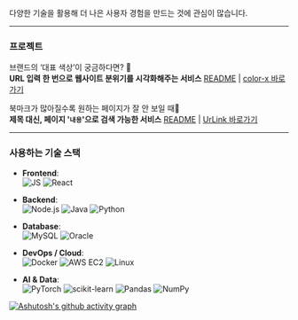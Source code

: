 다양한 기술을 활용해 더 나은 사용자 경험을 만드는 것에 관심이 많습니다.

---
### 프로젝트

브랜드의 ‘대표 색상’이 궁금하다면? 🤔<br>**URL 입력 한 번으로 웹사이트 분위기를 시각화해주는 서비스** [README](https://github.com/color-extractor/color-extractor?tab=readme-ov-file) | [color-x 바로가기](https://colorx.site)

북마크가 많아질수록 원하는 페이지가 잘 안 보일 때🧐<br>**제목 대신, 페이지 '`내용`'으로 검색 가능한 서비스** [README](https://github.com/ECMA-393/UrLink-Extension) | [UrLink 바로가기](https://chromewebstore.google.com/detail/urlink/ahfnojpakpdiddbnafbmjngbifalkaeh?hl=ko)

---
### 사용하는 기술 스택

- **Frontend**:  
  ![JS](https://img.shields.io/badge/JavaScript-F7DF1E?logo=javascript&logoColor=black) ![React](https://img.shields.io/badge/React-61DAFB?logo=react&logoColor=black)

- **Backend**:  
  ![Node.js](https://img.shields.io/badge/Node-339933?logo=node.js&logoColor=white) ![Java](https://img.shields.io/badge/Java-007396?logo=java&logoColor=white) ![Python](https://img.shields.io/badge/Python-3776AB?logo=python&logoColor=white)

- **Database**:  
  ![MySQL](https://img.shields.io/badge/MySQL-4479A1?logo=mysql&logoColor=white) ![Oracle](https://img.shields.io/badge/Oracle-F80000?logo=oracle&logoColor=white)

- **DevOps / Cloud**:  
  ![Docker](https://img.shields.io/badge/Docker-2496ED?logo=docker&logoColor=white) ![AWS EC2](https://img.shields.io/badge/AWS%20EC2-FF9900?logo=amazon-aws&logoColor=white) ![Linux](https://img.shields.io/badge/Linux-FCC624?logo=linux&logoColor=black)

- **AI & Data**:  
  ![PyTorch](https://img.shields.io/badge/PyTorch-EE4C2C?logo=pytorch&logoColor=white) ![scikit-learn](https://img.shields.io/badge/scikit--learn-F7931E?logo=scikit-learn&logoColor=white) ![Pandas](https://img.shields.io/badge/Pandas-150458?logo=pandas&logoColor=white) ![NumPy](https://img.shields.io/badge/NumPy-013243?logo=numpy&logoColor=white)


[![Ashutosh's github activity graph](https://github-readme-activity-graph.vercel.app/graph?username=shprk&theme=react-dark)](https://github.com/ashutosh00710/github-readme-activity-graph)

